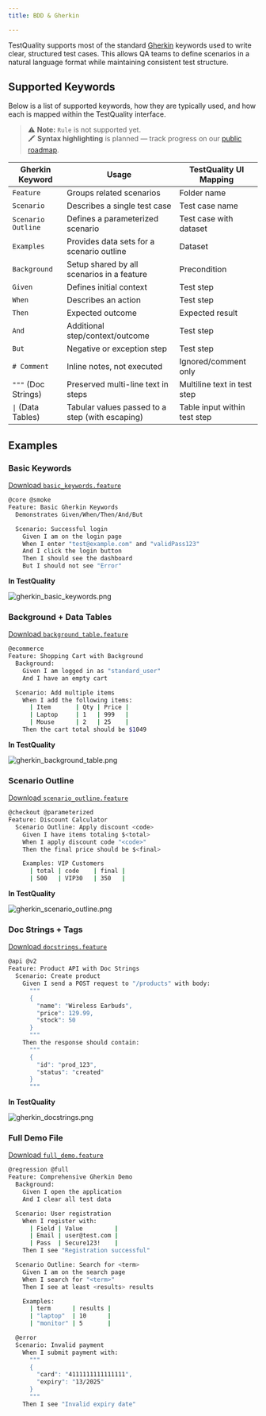 ```yaml
---
title: BDD & Gherkin

---
```


TestQuality supports most of the standard [Gherkin](https://cucumber.io/docs/gherkin/reference/) keywords used to write clear, structured test cases. This allows QA teams to define scenarios in a natural language format while maintaining consistent test structure.

## Supported Keywords

Below is a list of supported keywords, how they are typically used, and how each is mapped within the TestQuality interface.

> ⚠️ **Note:** `Rule` is not supported yet.  
> 🖍️ **Syntax highlighting** is planned — track progress on our [public roadmap](https://testquality.productlift.dev/p/support-for-gherkin-syntax-highlighting-for-your-manual-test-H2Yue2).

| **Gherkin Keyword** | **Usage**                                          | **TestQuality UI Mapping**      |
|---------------------|----------------------------------------------------|---------------------------------|
| `Feature`           | Groups related scenarios                           | Folder name                     |
| `Scenario`          | Describes a single test case                       | Test case name                  |
| `Scenario Outline`  | Defines a parameterized scenario                   | Test case with dataset          |
| `Examples`          | Provides data sets for a scenario outline          | Dataset                         |
| `Background`        | Setup shared by all scenarios in a feature         | Precondition                    |
| `Given`             | Defines initial context                            | Test step                       |
| `When`              | Describes an action                                | Test step                       |
| `Then`              | Expected outcome                                   | Expected result                 |
| `And`               | Additional step/context/outcome                    | Test step                       |
| `But`               | Negative or exception step                         | Test step                       |
| `# Comment`         | Inline notes, not executed                         | Ignored/comment only            |
| `"""` (Doc Strings) | Preserved multi-line text in steps                 | Multiline text in test step     |
| `\|` (Data Tables)   | Tabular values passed to a step (with escaping)    | Table input within test step   |


## Examples

### Basic Keywords

[Download `basic_keywords.feature`](https://github.com/BitModern/testQualityCli/blob/master/samples/featureFiles/basic_keywords.feature)

```bash
@core @smoke
Feature: Basic Gherkin Keywords
  Demonstrates Given/When/Then/And/But

  Scenario: Successful login
    Given I am on the login page
    When I enter "test@example.com" and "validPass123"
    And I click the login button
    Then I should see the dashboard
    But I should not see "Error"
```

**In TestQuality** 

 ![gherkin_basic_keywords.png](../img/gherkin_basic_keywords.png)

### Background + Data Tables

[Download `background_table.feature`](https://github.com/BitModern/testQualityCli/blob/master/samples/featureFiles/background_table.feature)

```bash
@ecommerce
Feature: Shopping Cart with Background
  Background:
    Given I am logged in as "standard_user"
    And I have an empty cart

  Scenario: Add multiple items
    When I add the following items:
      | Item       | Qty | Price |
      | Laptop     | 1   | 999   |
      | Mouse      | 2   | 25    |
    Then the cart total should be $1049
```

**In TestQuality** 

 ![gherkin_background_table.png](../img/gherkin_background_table.png)

### Scenario Outline

[Download `scenario_outline.feature`](https://github.com/BitModern/testQualityCli/blob/master/samples/featureFiles/scenario_outline.feature)

```bash
@checkout @parameterized
Feature: Discount Calculator
  Scenario Outline: Apply discount <code>
    Given I have items totaling $<total>
    When I apply discount code "<code>"
    Then the final price should be $<final>

    Examples: VIP Customers
      | total | code    | final |
      | 500   | VIP30   | 350   |
```
 
 **In TestQuality** 
 
 ![gherkin_scenario_outline.png](../img/gherkin_scenario_outline.png)

### Doc Strings + Tags

[Download `docstrings.feature`](https://github.com/BitModern/testQualityCli/blob/master/samples/featureFiles/docstrings.feature)

```bash
@api @v2
Feature: Product API with Doc Strings
  Scenario: Create product
    Given I send a POST request to "/products" with body:
      """
      {
        "name": "Wireless Earbuds",
        "price": 129.99,
        "stock": 50
      }
      """
    Then the response should contain:
      """
      {
        "id": "prod_123",
        "status": "created"
      }
      """
```

**In TestQuality** 

 ![gherkin_docstrings.png](../img/gherkin_docstrings.png)

### Full Demo File

[Download `full_demo.feature`](https://github.com/BitModern/testQualityCli/blob/master/samples/featureFiles/full_demo.feature)

```bash
@regression @full
Feature: Comprehensive Gherkin Demo
  Background:
    Given I open the application
    And I clear all test data

  Scenario: User registration
    When I register with:
      | Field | Value         |
      | Email | user@test.com |
      | Pass  | Secure123!    |
    Then I see "Registration successful"

  Scenario Outline: Search for <term>
    Given I am on the search page
    When I search for "<term>"
    Then I see at least <results> results

    Examples:
      | term      | results |
      | "laptop"  | 10      |
      | "monitor" | 5       |

  @error
  Scenario: Invalid payment
    When I submit payment with:
      """
      {
        "card": "4111111111111111",
        "expiry": "13/2025"
      }
      """
    Then I see "Invalid expiry date"
```